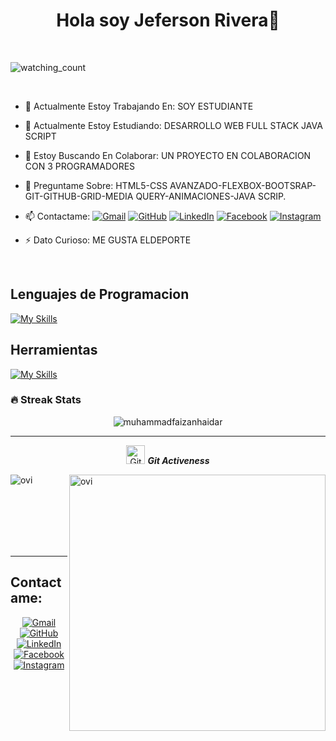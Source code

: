  <h1 align="center">Hola soy Jeferson Rivera👋</h1>
<br>

<p align="left"> 
<img src="https://komarev.com/ghpvc/?username=jefersonrivera&color=brightgreen" alt="watching_count" />
 </p>
<br>

- 🔭 Actualmente Estoy Trabajando En: SOY ESTUDIANTE
- 🌱 Actualmente Estoy Estudiando: DESARROLLO WEB FULL STACK JAVA SCRIPT
- 👯 Estoy Buscando En Colaborar: UN PROYECTO EN COLABORACION CON 3 PROGRAMADORES 

- 💬 Preguntame Sobre: HTML5-CSS AVANZADO-FLEXBOX-BOOTSRAP-GIT-GITHUB-GRID-MEDIA QUERY-ANIMACIONES-JAVA SCRIP.
- 📫 Contactame: <a href="jeferson.rivera0717@gmail.com"><img img src="https://img.shields.io/badge/gmail-%23EA4335.svg?style=plastic&logo=gmail&logoColor=white" alt="Gmail"/></a>
	<a href="https://github.com/jefersonrivera"><img src="https://img.shields.io/badge/github-%23181717.svg?style=plastic&logo=github&logoColor=white" alt="GitHub"/></a>
<a href="https://www.linkedin.com/in/jeferson-andres-rivera-parra-8830462b7/"><img src="https://img.shields.io/badge/linkedin-%230A66C2.svg?style=plastic&logo=linkedin&logoColor=white" alt="LinkedIn"/></a>
	<a href="https://web.facebook.com/jefersonandres.rivera"><img src="https://img.shields.io/badge/facebook-%231877F2.svg?style=plastic&logo=facebook&logoColor=white" alt="Facebook"/></a>
	<a href="https://www.instagram.com/jeferson_andres_rivera/"><img src="https://img.shields.io/badge/instagram-%23E4405F.svg?style=plastic&logo=instagram&logoColor=white" alt="Instagram"/></a>

- ⚡ Dato Curioso: ME GUSTA ELDEPORTE
<br>

 
## Lenguajes de Programacion
 [![My Skills](https://skillicons.dev/icons?i=js)](https://skillicons.dev)

## Herramientas
[![My Skills](https://skillicons.dev/icons?i=vscode,html,css,bootstrap,git,github)](https://skillicons.dev)
<br>


  
### 🔥 Streak Stats
<p align="center"><img src="https://github-readme-streak-stats.herokuapp.com/?user=jefersonrivera&theme=algolia" alt="muhammadfaizanhaidar"  /></p>

<hr>
<p align="center">
 <img src="https://media.giphy.com/media/W5eoZHPpUx9sapR0eu/giphy.gif" width="30px" alt="Git"/>&nbsp;<i><b>Git Activeness</b></i></p>
 
<p><img align="left" src="https://github-readme-stats.vercel.app/api/top-langs?username=jefersonrivera&show_icons=true&locale=en&layout=compact&theme=chartreuse-dark" alt="ovi" /></p>
<p>&nbsp;<img align="right" src="https://github-readme-stats.vercel.app/api?username=jefersonrivera&show_icons=true&locale=en&theme=chartreuse-dark" alt="ovi" width="410" /></p>
<br><br><br><br><br>

<hr>


## Contactame:
<p align="center">
	<a href="jeferson.rivera0717@gmail.com"><img img src="https://img.shields.io/badge/gmail-%23EA4335.svg?style=plastic&logo=gmail&logoColor=white" alt="Gmail"/></a>
	<a href="https://github.com/jefersonrivera"><img src="https://img.shields.io/badge/github-%23181717.svg?style=plastic&logo=github&logoColor=white" alt="GitHub"/></a>
<a href="https://www.linkedin.com/in/jeferson-andres-rivera-parra-8830462b7/"><img src="https://img.shields.io/badge/linkedin-%230A66C2.svg?style=plastic&logo=linkedin&logoColor=white" alt="LinkedIn"/></a>
	<a href="https://web.facebook.com/jefersonandres.rivera"><img src="https://img.shields.io/badge/facebook-%231877F2.svg?style=plastic&logo=facebook&logoColor=white" alt="Facebook"/></a>
	<a href="https://www.instagram.com/jeferson_andres_rivera/"><img src="https://img.shields.io/badge/instagram-%23E4405F.svg?style=plastic&logo=instagram&logoColor=white" alt="Instagram"/></a>
	
	
</p>
